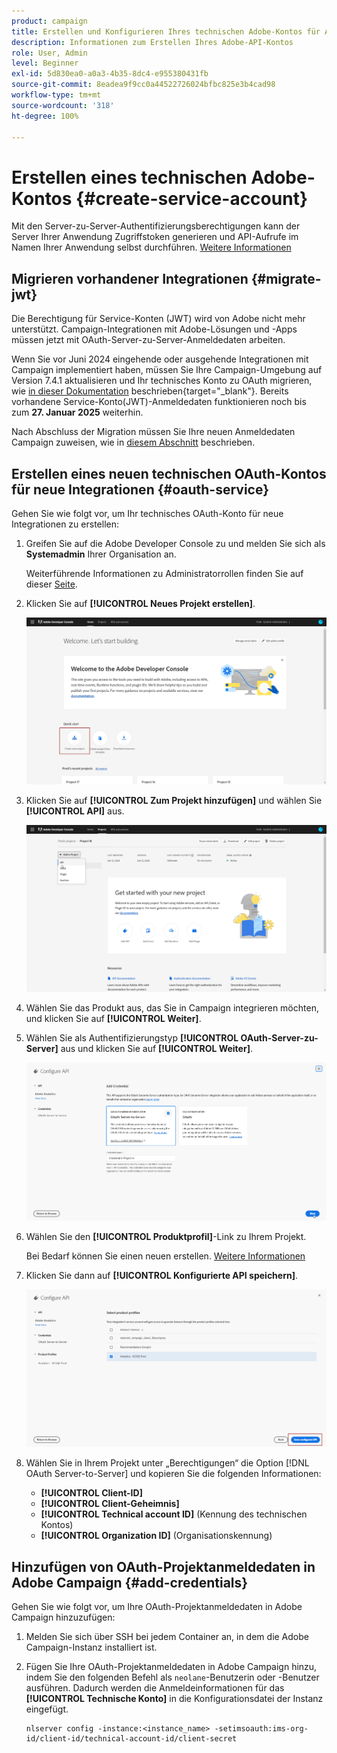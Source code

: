 ```yaml
---
product: campaign
title: Erstellen und Konfigurieren Ihres technischen Adobe-Kontos für APIs
description: Informationen zum Erstellen Ihres Adobe-API-Kontos
role: User, Admin
level: Beginner
exl-id: 5d830ea0-a0a3-4b35-8dc4-e955380431fb
source-git-commit: 8eadea9f9cc0a44522726024bfbc825e3b4cad98
workflow-type: tm+mt
source-wordcount: '318'
ht-degree: 100%

---
```


# Erstellen eines technischen Adobe-Kontos {#create-service-account}

Mit den Server-zu-Server-Authentifizierungsberechtigungen kann der Server Ihrer Anwendung Zugriffstoken generieren und API-Aufrufe im Namen Ihrer Anwendung selbst durchführen. [Weitere Informationen](https://developer.adobe.com/developer-console/docs/guides/authentication/ServerToServerAuthentication/)

## Migrieren vorhandener Integrationen {#migrate-jwt}

Die Berechtigung für Service-Konten (JWT) wird von Adobe nicht mehr unterstützt. Campaign-Integrationen mit Adobe-Lösungen und -Apps müssen jetzt mit OAuth-Server-zu-Server-Anmeldedaten arbeiten.

Wenn Sie vor Juni 2024 eingehende oder ausgehende Integrationen mit Campaign implementiert haben, müssen Sie Ihre Campaign-Umgebung auf Version 7.4.1 aktualisieren und Ihr technisches Konto zu OAuth migrieren, wie [in dieser Dokumentation](https://developer.adobe.com/developer-console/docs/guides/authentication/ServerToServerAuthentication/migration) beschrieben{target="_blank"}. Bereits vorhandene Service-Konto(JWT)-Anmeldedaten funktionieren noch bis zum **27. Januar 2025** weiterhin.

Nach Abschluss der Migration müssen Sie Ihre neuen Anmeldedaten Campaign zuweisen, wie in [diesem Abschnitt](#add-credentials) beschrieben.

## Erstellen eines neuen technischen OAuth-Kontos für neue Integrationen {#oauth-service}

Gehen Sie wie folgt vor, um Ihr technisches OAuth-Konto für neue Integrationen zu erstellen:

1. Greifen Sie auf die Adobe Developer Console zu und melden Sie sich als **Systemadmin** Ihrer Organisation an.

   Weiterführende Informationen zu Administratorrollen finden Sie auf dieser [Seite](https://helpx.adobe.com/de/enterprise/using/admin-roles.html).

1. Klicken Sie auf **[!UICONTROL Neues Projekt erstellen]**.

   ![](assets/api-account-1.png)

1. Klicken Sie auf **[!UICONTROL Zum Projekt hinzufügen]** und wählen Sie **[!UICONTROL API]** aus.

   ![](assets/api-account-2.png)

1. Wählen Sie das Produkt aus, das Sie in Campaign integrieren möchten, und klicken Sie auf **[!UICONTROL Weiter]**.

1. Wählen Sie als Authentifizierungstyp **[!UICONTROL OAuth-Server-zu-Server]** aus und klicken Sie auf **[!UICONTROL Weiter]**.

   ![](assets/api-account-3.png)

1. Wählen Sie den **[!UICONTROL Produktprofil]**-Link zu Ihrem Projekt.

   Bei Bedarf können Sie einen neuen erstellen. [Weitere Informationen](https://helpx.adobe.com/de/enterprise/using/manage-product-profiles.html)

1. Klicken Sie dann auf **[!UICONTROL Konfigurierte API speichern]**.

   ![](assets/api-account-4.png)

1. Wählen Sie in Ihrem Projekt unter „Berechtigungen“ die Option [!DNL OAuth Server-to-Server] und kopieren Sie die folgenden Informationen:

   * **[!UICONTROL Client-ID]**
   * **[!UICONTROL Client-Geheimnis]**
   * **[!UICONTROL Technical account ID]** (Kennung des technischen Kontos)
   * **[!UICONTROL Organization ID]** (Organisationskennung)

## Hinzufügen von OAuth-Projektanmeldedaten in Adobe Campaign {#add-credentials}

Gehen Sie wie folgt vor, um Ihre OAuth-Projektanmeldedaten in Adobe Campaign hinzuzufügen:

1. Melden Sie sich über SSH bei jedem Container an, in dem die Adobe Campaign-Instanz installiert ist.

1. Fügen Sie Ihre OAuth-Projektanmeldedaten in Adobe Campaign hinzu, indem Sie den folgenden Befehl als `neolane`-Benutzerin oder -Benutzer ausführen. Dadurch werden die Anmeldeinformationen für das **[!UICONTROL Technische Konto]** in die Konfigurationsdatei der Instanz eingefügt.

   ```
   nlserver config -instance:<instance_name> -setimsoauth:ims-org-id/client-id/technical-account-id/client-secret
   ```
